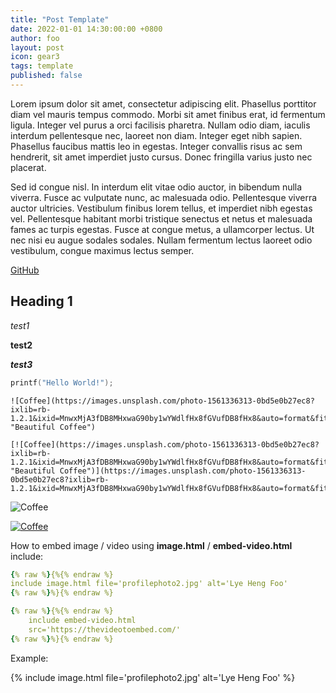 ```yaml
---
title: "Post Template"
date: 2022-01-01 14:30:00:00 +0800
author: foo
layout: post
icon: gear3
tags: template
published: false
---
```


Lorem ipsum dolor sit amet, consectetur adipiscing elit. Phasellus porttitor diam vel mauris tempus commodo. Morbi sit amet finibus erat, id fermentum ligula. Integer vel purus a orci facilisis pharetra. Nullam odio diam, iaculis interdum pellentesque nec, laoreet non diam. Integer eget nibh sapien. Phasellus faucibus mattis leo in egestas. Integer convallis risus ac sem hendrerit, sit amet imperdiet justo cursus. Donec fringilla varius justo nec placerat.

Sed id congue nisl. In interdum elit vitae odio auctor, in bibendum nulla viverra. Fusce ac vulputate nunc, ac malesuada odio. Pellentesque viverra auctor ultricies. Vestibulum finibus lorem tellus, et imperdiet nibh egestas vel. Pellentesque habitant morbi tristique senectus et netus et malesuada fames ac turpis egestas. Fusce at congue metus, a ullamcorper lectus. Ut nec nisi eu augue sodales sodales. Nullam fermentum lectus laoreet odio vestibulum, congue maximus lectus semper.

[GitHub](https://github.com) 

## Heading 1

*test1*

**test2**

***test3***


```c
printf("Hello World!");
```

```
![Coffee](https://images.unsplash.com/photo-1561336313-0bd5e0b27ec8?ixlib=rb-1.2.1&ixid=MnwxMjA3fDB8MHxwaG90by1wYWdlfHx8fGVufDB8fHx8&auto=format&fit=crop&w=1470&q=80 "Beautiful Coffee")

[![Coffee](https://images.unsplash.com/photo-1561336313-0bd5e0b27ec8?ixlib=rb-1.2.1&ixid=MnwxMjA3fDB8MHxwaG90by1wYWdlfHx8fGVufDB8fHx8&auto=format&fit=crop&w=1470&q=80 "Beautiful Coffee")](https://images.unsplash.com/photo-1561336313-0bd5e0b27ec8?ixlib=rb-1.2.1&ixid=MnwxMjA3fDB8MHxwaG90by1wYWdlfHx8fGVufDB8fHx8&auto=format&fit=crop&w=1470&q=80)

```

![Coffee](https://images.unsplash.com/photo-1561336313-0bd5e0b27ec8?ixlib=rb-1.2.1&ixid=MnwxMjA3fDB8MHxwaG90by1wYWdlfHx8fGVufDB8fHx8&auto=format&fit=crop&w=1470&q=80 "Beautiful Coffee")

[![Coffee](https://images.unsplash.com/photo-1561336313-0bd5e0b27ec8?ixlib=rb-1.2.1&ixid=MnwxMjA3fDB8MHxwaG90by1wYWdlfHx8fGVufDB8fHx8&auto=format&fit=crop&w=1470&q=80 "Beautiful Coffee")](https://images.unsplash.com/photo-1561336313-0bd5e0b27ec8?ixlib=rb-1.2.1&ixid=MnwxMjA3fDB8MHxwaG90by1wYWdlfHx8fGVufDB8fHx8&auto=format&fit=crop&w=1470&q=80)


How to embed image / video using **image.html** / **embed-video.html** include:

```yaml
{% raw %}{%{% endraw %}
include image.html file='profilephoto2.jpg' alt='Lye Heng Foo'
{% raw %}%}{% endraw %}
```

```yaml
{% raw %}{%{% endraw %}
    include embed-video.html
    src='https://thevideotoembed.com/'
{% raw %}%}{% endraw %}
```

Example:

{% include image.html file='profilephoto2.jpg' alt='Lye Heng Foo' %}
